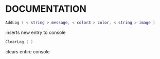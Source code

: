 # DOCUMENTATION

```lua
AddLog ( < string > message, < color3 > color, < string > image )
```
inserts new entry to console

```lua
ClearLog ( )
```
clears entire console

